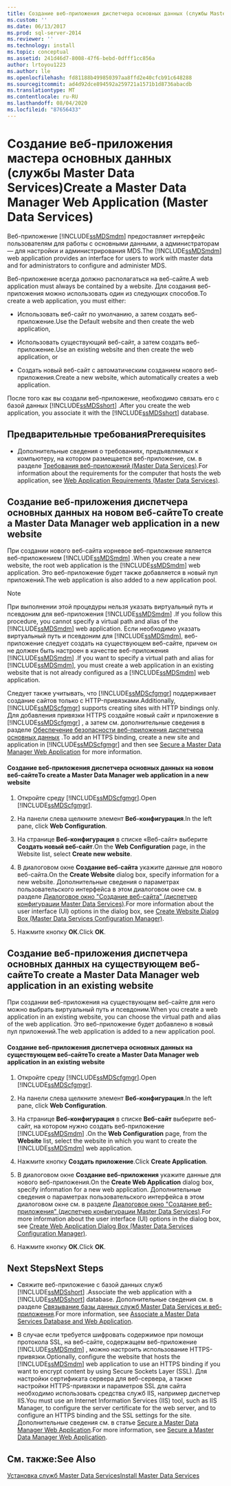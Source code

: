 ```yaml
---
title: Создание веб-приложения диспетчера основных данных (службы Master Data Services) | Документы Майкрософт
ms.custom: ''
ms.date: 06/13/2017
ms.prod: sql-server-2014
ms.reviewer: ''
ms.technology: install
ms.topic: conceptual
ms.assetid: 241d46d7-8008-47f6-bebd-0dfff1cc856a
author: lrtoyou1223
ms.author: lle
ms.openlocfilehash: fd81188b499850397aa8ffd2e40cfcb91c648288
ms.sourcegitcommit: ad4d92dce894592a259721a1571b1d8736abacdb
ms.translationtype: MT
ms.contentlocale: ru-RU
ms.lasthandoff: 08/04/2020
ms.locfileid: "87656433"
---
```

# <a name="create-a-master-data-manager-web-application-master-data-services"></a><span data-ttu-id="b523d-102">Создание веб-приложения мастера основных данных (службы Master Data Services)</span><span class="sxs-lookup"><span data-stu-id="b523d-102">Create a Master Data Manager Web Application (Master Data Services)</span></span>
  <span data-ttu-id="b523d-103">Веб-приложение [!INCLUDE[ssMDSmdm](../../includes/ssmdsmdm-md.md)] предоставляет интерфейс пользователям для работы с основными данными, а администраторам — для настройки и администрирования MDS.</span><span class="sxs-lookup"><span data-stu-id="b523d-103">The [!INCLUDE[ssMDSmdm](../../includes/ssmdsmdm-md.md)] web application provides an interface for users to work with master data and for administrators to configure and administer MDS.</span></span>  
  
 <span data-ttu-id="b523d-104">Веб-приложение всегда должно располагаться на веб-сайте.</span><span class="sxs-lookup"><span data-stu-id="b523d-104">A web application must always be contained by a website.</span></span> <span data-ttu-id="b523d-105">Для создания веб-приложения можно использовать один из следующих способов.</span><span class="sxs-lookup"><span data-stu-id="b523d-105">To create a web application, you must either:</span></span>  
  
-   <span data-ttu-id="b523d-106">Использовать веб-сайт по умолчанию, а затем создать веб-приложение.</span><span class="sxs-lookup"><span data-stu-id="b523d-106">Use the Default website and then create the web application,</span></span>  
  
-   <span data-ttu-id="b523d-107">Использовать существующий веб-сайт, а затем создать веб-приложение.</span><span class="sxs-lookup"><span data-stu-id="b523d-107">Use an existing website and then create the web application, or</span></span>  
  
-   <span data-ttu-id="b523d-108">Создать новый веб-сайт с автоматическим созданием нового веб-приложения.</span><span class="sxs-lookup"><span data-stu-id="b523d-108">Create a new website, which automatically creates a web application.</span></span>  
  
 <span data-ttu-id="b523d-109">После того как вы создали веб-приложение, необходимо связать его с базой данных [!INCLUDE[ssMDSshort](../../includes/ssmdsshort-md.md)] .</span><span class="sxs-lookup"><span data-stu-id="b523d-109">After you create the web application, you associate it with the [!INCLUDE[ssMDSshort](../../includes/ssmdsshort-md.md)] database.</span></span>  
  
## <a name="prerequisites"></a><span data-ttu-id="b523d-110">Предварительные требования</span><span class="sxs-lookup"><span data-stu-id="b523d-110">Prerequisites</span></span>  
  
-   <span data-ttu-id="b523d-111">Дополнительные сведения о требованиях, предъявляемых к компьютеру, на котором размещается веб-приложение, см. в разделе [Требования веб-приложений (Master Data Services)](web-application-requirements-master-data-services.md).</span><span class="sxs-lookup"><span data-stu-id="b523d-111">For information about the requirements for the computer that hosts the web application, see [Web Application Requirements &#40;Master Data Services&#41;](web-application-requirements-master-data-services.md).</span></span>  
  
## <a name="to-create-a-master-data-manager-web-application-in-a-new-website"></a><span data-ttu-id="b523d-112">Создание веб-приложения диспетчера основных данных на новом веб-сайте</span><span class="sxs-lookup"><span data-stu-id="b523d-112">To create a Master Data Manager web application in a new website</span></span>  
 <span data-ttu-id="b523d-113">При создании нового веб-сайта корневое веб-приложение является веб-приложением [!INCLUDE[ssMDSmdm](../../includes/ssmdsmdm-md.md)] .</span><span class="sxs-lookup"><span data-stu-id="b523d-113">When you create a new website, the root web application is the [!INCLUDE[ssMDSmdm](../../includes/ssmdsmdm-md.md)] web application.</span></span> <span data-ttu-id="b523d-114">Это веб-приложение будет также добавляется в новый пул приложений.</span><span class="sxs-lookup"><span data-stu-id="b523d-114">The web application is also added to a new application pool.</span></span>  
  
> [!NOTE]  
>  <span data-ttu-id="b523d-115">При выполнении этой процедуры нельзя указать виртуальный путь и псевдоним для веб-приложения [!INCLUDE[ssMDSmdm](../../includes/ssmdsmdm-md.md)] .</span><span class="sxs-lookup"><span data-stu-id="b523d-115">If you follow this procedure, you cannot specify a virtual path and alias of the [!INCLUDE[ssMDSmdm](../../includes/ssmdsmdm-md.md)] web application.</span></span> <span data-ttu-id="b523d-116">Если необходимо указать виртуальный путь и псевдоним для [!INCLUDE[ssMDSmdm](../../includes/ssmdsmdm-md.md)], веб-приложение следует создать на существующем веб-сайте, причем он не должен быть настроен в качестве веб-приложения [!INCLUDE[ssMDSmdm](../../includes/ssmdsmdm-md.md)] .</span><span class="sxs-lookup"><span data-stu-id="b523d-116">If you want to specify a virtual path and alias for [!INCLUDE[ssMDSmdm](../../includes/ssmdsmdm-md.md)], you must create a web application in an existing website that is not already configured as a [!INCLUDE[ssMDSmdm](../../includes/ssmdsmdm-md.md)] web application.</span></span>  
  
 <span data-ttu-id="b523d-117">Следует также учитывать, что [!INCLUDE[ssMDScfgmgr](../../includes/ssmdscfgmgr-md.md)] поддерживает создание сайтов только с HTTP-привязками.</span><span class="sxs-lookup"><span data-stu-id="b523d-117">Additionally, [!INCLUDE[ssMDScfgmgr](../../includes/ssmdscfgmgr-md.md)] supports creating sites with HTTP bindings only.</span></span> <span data-ttu-id="b523d-118">Для добавления привязки HTTPS создайте новый сайт и приложение в [!INCLUDE[ssMDScfgmgr](../../includes/ssmdscfgmgr-md.md)] , а затем см. дополнительные сведения в разделе [Обеспечение безопасности веб-приложения диспетчера основных данных](secure-a-master-data-manager-web-application.md) .</span><span class="sxs-lookup"><span data-stu-id="b523d-118">To add an HTTPS binding, create a new site and application in [!INCLUDE[ssMDScfgmgr](../../includes/ssmdscfgmgr-md.md)] and then see [Secure a Master Data Manager Web Application](secure-a-master-data-manager-web-application.md) for more information.</span></span>  
  
#### <a name="to-create-a-master-data-manager-web-application-in-a-new-website"></a><span data-ttu-id="b523d-119">Создание веб-приложения диспетчера основных данных на новом веб-сайте</span><span class="sxs-lookup"><span data-stu-id="b523d-119">To create a Master Data Manager web application in a new website</span></span>  
  
1.  <span data-ttu-id="b523d-120">Откройте среду [!INCLUDE[ssMDScfgmgr](../../includes/ssmdscfgmgr-md.md)].</span><span class="sxs-lookup"><span data-stu-id="b523d-120">Open [!INCLUDE[ssMDScfgmgr](../../includes/ssmdscfgmgr-md.md)].</span></span>  
  
2.  <span data-ttu-id="b523d-121">На панели слева щелкните элемент **Веб-конфигурация**.</span><span class="sxs-lookup"><span data-stu-id="b523d-121">In the left pane, click **Web Configuration**.</span></span>  
  
3.  <span data-ttu-id="b523d-122">На странице **Веб-конфигурация** в списке «Веб-сайт» выберите **Создать новый веб-сайт**.</span><span class="sxs-lookup"><span data-stu-id="b523d-122">On the **Web Configuration** page, in the Website list, select **Create new website**.</span></span>  
  
4.  <span data-ttu-id="b523d-123">В диалоговом окне **Создание веб-сайта** укажите данные для нового веб-сайта.</span><span class="sxs-lookup"><span data-stu-id="b523d-123">On the **Create Website** dialog box, specify information for a new website.</span></span> <span data-ttu-id="b523d-124">Дополнительные сведения о параметрах пользовательского интерфейса в этом диалоговом окне см. в разделе [Диалоговое окно "Создание веб-сайта" (диспетчер конфигурации Master Data Services)](../create-website-dialog-box-master-data-services-configuration-manager.md).</span><span class="sxs-lookup"><span data-stu-id="b523d-124">For more information about the user interface (UI) options in the dialog box, see [Create Website Dialog Box &#40;Master Data Services Configuration Manager&#41;](../create-website-dialog-box-master-data-services-configuration-manager.md).</span></span>  
  
5.  <span data-ttu-id="b523d-125">Нажмите кнопку **ОК**.</span><span class="sxs-lookup"><span data-stu-id="b523d-125">Click **OK**.</span></span>  
  
## <a name="to-create-a-master-data-manager-web-application-in-an-existing-website"></a><span data-ttu-id="b523d-126">Создание веб-приложения диспетчера основных данных на существующем веб-сайте</span><span class="sxs-lookup"><span data-stu-id="b523d-126">To create a Master Data Manager web application in an existing website</span></span>  
 <span data-ttu-id="b523d-127">При создании веб-приложения на существующем веб-сайте для него можно выбрать виртуальный путь и псевдоним.</span><span class="sxs-lookup"><span data-stu-id="b523d-127">When you create a web application in an existing website, you can choose the virtual path and alias of the web application.</span></span> <span data-ttu-id="b523d-128">Это веб-приложение будет добавлено в новый пул приложений.</span><span class="sxs-lookup"><span data-stu-id="b523d-128">The web application is added to a new application pool.</span></span>  
  
#### <a name="to-create-a-master-data-manager-web-application-in-an-existing-website"></a><span data-ttu-id="b523d-129">Создание веб-приложения диспетчера основных данных на существующем веб-сайте</span><span class="sxs-lookup"><span data-stu-id="b523d-129">To create a Master Data Manager web application in an existing website</span></span>  
  
1.  <span data-ttu-id="b523d-130">Откройте среду [!INCLUDE[ssMDScfgmgr](../../includes/ssmdscfgmgr-md.md)].</span><span class="sxs-lookup"><span data-stu-id="b523d-130">Open [!INCLUDE[ssMDScfgmgr](../../includes/ssmdscfgmgr-md.md)].</span></span>  
  
2.  <span data-ttu-id="b523d-131">На панели слева щелкните элемент **Веб-конфигурация**.</span><span class="sxs-lookup"><span data-stu-id="b523d-131">In the left pane, click **Web Configuration**.</span></span>  
  
3.  <span data-ttu-id="b523d-132">На странице **Веб-конфигурация** в списке **Веб-сайт** выберите веб-сайт, на котором нужно создать веб-приложение [!INCLUDE[ssMDSmdm](../../includes/ssmdsmdm-md.md)] .</span><span class="sxs-lookup"><span data-stu-id="b523d-132">On the **Web Configuration** page, from the **Website** list, select the website in which you want to create the [!INCLUDE[ssMDSmdm](../../includes/ssmdsmdm-md.md)] web application.</span></span>  
  
4.  <span data-ttu-id="b523d-133">Нажмите кнопку **Создать приложение**.</span><span class="sxs-lookup"><span data-stu-id="b523d-133">Click **Create Application**.</span></span>  
  
5.  <span data-ttu-id="b523d-134">В диалоговом окне **Создание веб-приложения** укажите данные для нового веб-приложения.</span><span class="sxs-lookup"><span data-stu-id="b523d-134">On the **Create Web Application** dialog box, specify information for a new web application.</span></span> <span data-ttu-id="b523d-135">Дополнительные сведения о параметрах пользовательского интерфейса в этом диалоговом окне см. в разделе [Диалоговое окно "Создание веб-приложения" (диспетчер конфигурации Master Data Services)](../create-web-application-dialog-box-master-data-services-configuration-manager.md).</span><span class="sxs-lookup"><span data-stu-id="b523d-135">For more information about the user interface (UI) options in the dialog box, see [Create Web Application Dialog Box &#40;Master Data Services Configuration Manager&#41;](../create-web-application-dialog-box-master-data-services-configuration-manager.md).</span></span>  
  
6.  <span data-ttu-id="b523d-136">Нажмите кнопку **ОК**.</span><span class="sxs-lookup"><span data-stu-id="b523d-136">Click **OK**.</span></span>  
  
## <a name="next-steps"></a><span data-ttu-id="b523d-137">Next Steps</span><span class="sxs-lookup"><span data-stu-id="b523d-137">Next Steps</span></span>  
  
-   <span data-ttu-id="b523d-138">Свяжите веб-приложение с базой данных служб [!INCLUDE[ssMDSshort](../../includes/ssmdsshort-md.md)] .</span><span class="sxs-lookup"><span data-stu-id="b523d-138">Associate the web application with a [!INCLUDE[ssMDSshort](../../includes/ssmdsshort-md.md)] database.</span></span> <span data-ttu-id="b523d-139">Дополнительные сведения см. в разделе [Связывание базы данных служб Master Data Services и веб-приложения](associate-a-master-data-services-database-and-web-application.md).</span><span class="sxs-lookup"><span data-stu-id="b523d-139">For more information, see [Associate a Master Data Services Database and Web Application](associate-a-master-data-services-database-and-web-application.md).</span></span>  
  
-   <span data-ttu-id="b523d-140">В случае если требуется шифровать содержимое при помощи протокола SSL, на веб-сайте, содержащем веб-приложение [!INCLUDE[ssMDSmdm](../../includes/ssmdsmdm-md.md)] , можно настроить использование HTTPS-привязки.</span><span class="sxs-lookup"><span data-stu-id="b523d-140">Optionally, configure the website that hosts the [!INCLUDE[ssMDSmdm](../../includes/ssmdsmdm-md.md)] web application to use an HTTPS binding if you want to encrypt content by using Secure Sockets Layer (SSL).</span></span> <span data-ttu-id="b523d-141">Для настройки сертификата сервера для веб-сервера, а также настройки HTTPS-привязки и параметров SSL для сайта необходимо использовать средства служб IIS, например диспетчер IIS.</span><span class="sxs-lookup"><span data-stu-id="b523d-141">You must use an Internet Information Services (IIS) tool, such as IIS Manager, to configure the server certificate for the web server, and to configure an HTTPS binding and the SSL settings for the site.</span></span> <span data-ttu-id="b523d-142">Дополнительные сведения см. в статье [Secure a Master Data Manager Web Application](secure-a-master-data-manager-web-application.md).</span><span class="sxs-lookup"><span data-stu-id="b523d-142">For more information, see [Secure a Master Data Manager Web Application](secure-a-master-data-manager-web-application.md).</span></span>  
  
## <a name="see-also"></a><span data-ttu-id="b523d-143">См. также:</span><span class="sxs-lookup"><span data-stu-id="b523d-143">See Also</span></span>  
 [<span data-ttu-id="b523d-144">Установка служб Master Data Services</span><span class="sxs-lookup"><span data-stu-id="b523d-144">Install Master Data Services</span></span>](install-master-data-services.md)  
  
  
